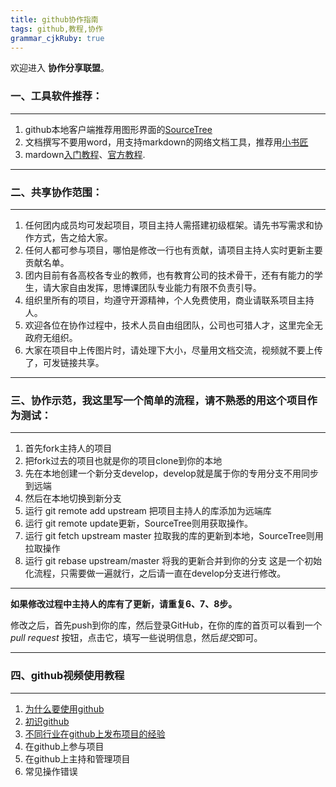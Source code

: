 ```yaml
---
title: github协作指南
tags: github,教程,协作
grammar_cjkRuby: true
---
```



欢迎进入 **协作分享联盟**。
### 一、工具软件推荐：
----------
1. github本地客户端推荐用图形界面的[SourceTree](https://www.sourcetreeapp.com/)
2. 文档撰写不要用word，用支持markdown的网络文档工具，推荐用[小书匠](http://soft.xiaoshujiang.com/)
3. mardown[入门教程](http://www.jianshu.com/p/1e402922ee32/)、[官方教程](http://daringfireball.net/projects/markdown/syntax).

----------

### 二、共享协作范围：
----------
1. 任何团内成员均可发起项目，项目主持人需搭建初级框架。请先书写需求和协作方式，告之给大家。
2. 任何人都可参与项目，哪怕是修改一行也有贡献，请项目主持人实时更新主要贡献名单。
3. 团内目前有各高校各专业的教师，也有教育公司的技术骨干，还有有能力的学生，请大家自由发挥，思博课团队专业能力有限不负责引导。
4. 组织里所有的项目，均遵守开源精神，个人免费使用，商业请联系项目主持人。
5. 欢迎各位在协作过程中，技术人员自由组团队，公司也可猎人才，这里完全无政府无组织。
6. 大家在项目中上传图片时，请处理下大小，尽量用文档交流，视频就不要上传了，可发链接共享。

----------
### 三、协作示范，我这里写一个简单的流程，请不熟悉的用这个项目作为测试：
----------
1. 首先fork主持人的项目
2. 把fork过去的项目也就是你的项目clone到你的本地
3. 先在本地创建一个新分支develop，develop就是属于你的专用分支不用同步到远端
4. 然后在本地切换到新分支
5. 运行 git remote add upstream 把项目主持人的库添加为远端库
6. 运行 git remote update更新，SourceTree则用获取操作。
7. 运行 git fetch upstream master 拉取我的库的更新到本地，SourceTree则用拉取操作
8. 运行 git rebase upstream/master 将我的更新合并到你的分支
这是一个初始化流程，只需要做一遍就行，之后请一直在develop分支进行修改。
----------


**如果修改过程中主持人的库有了更新，请重复6、7、8步。**

修改之后，首先push到你的库，然后登录GitHub，在你的库的首页可以看到一个 *pull request* 按钮，点击它，填写一些说明信息，然后*提交*即可。

----------
### 四、github视频使用教程
----------
1. [为什么要使用github](http://v.youku.com/v_show/id_XMTU4MzY2NTEwNA==.html?f=27319436&from=y1.2-3.4.1)
2. [初识github](http://v.youku.com/v_show/id_XMTU4NDI1ODI1Ng==.html?f=27319436&from=y1.2-3.4.2)
3. [不同行业在github上发布项目的经验](http://v.youku.com/v_show/id_XMTU4NDMwODc3Ng==.html?f=27319436&from=y1.2-3.4.3)
4. 在github上参与项目
5. 在github上主持和管理项目
6. 常见操作错误


